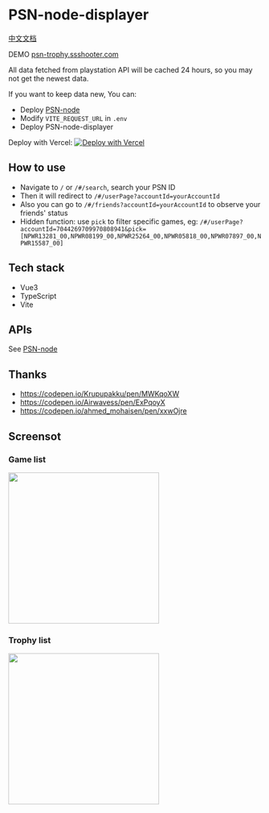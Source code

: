 # PSN-node-displayer

[中文文档](https://github.com/ssshooter/PSN-node-displayer/blob/master/README.cn.md)

DEMO [psn-trophy.ssshooter.com](https://psn-trophy.ssshooter.com/)

All data fetched from playstation API will be cached 24 hours, so you may not get the newest data. 

If you want to keep data new, You can:

- Deploy [PSN-node](https://github.com/ssshooter/PSN-node) 
- Modify `VITE_REQUEST_URL` in `.env`
- Deploy PSN-node-displayer

Deploy with Vercel: [![Deploy with Vercel](https://vercel.com/button)](https://vercel.com/new/clone?repository-url=https%3A%2F%2Fgithub.com%2Fssshooter%2FPSN-node-displayer)

## How to use

- Navigate to `/` or `/#/search`, search your PSN ID
- Then it will redirect to `/#/userPage?accountId=yourAccountId`
- Also you can go to `/#/friends?accountId=yourAccountId` to observe your friends' status
- Hidden function: use `pick` to filter specific games, eg: `/#/userPage?accountId=7044269709970808941&pick=[NPWR13281_00,NPWR08199_00,NPWR25264_00,NPWR05818_00,NPWR07897_00,NPWR15587_00]`

## Tech stack

- Vue3
- TypeScript
- Vite

## APIs

See [PSN-node](https://github.com/ssshooter/PSN-node)

## Thanks

- https://codepen.io/Krupupakku/pen/MWKqoXW
- https://codepen.io/Airwavess/pen/ExPqoyX
- https://codepen.io/ahmed_mohaisen/pen/xxwOjre

## Screensot

### Game list

<img src="https://github.com/ssshooter/PSN-node-displayer/blob/master/screenshot/gameList.png?raw=true" width="300">

### Trophy list

<img src="https://github.com/ssshooter/PSN-node-displayer/blob/master/screenshot/trophyList.png?raw=true" width="300">